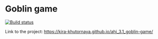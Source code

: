 # Goblin game

[![Build status](https://ci.appveyor.com/api/projects/status/gvjfg5geajeqqejx?svg=true)](https://ci.appveyor.com/project/kira-khutornaya/ahj-3-1-goblin-game)

Link to the project: https://kira-khutornaya.github.io/ahj_3.1_goblin-game/
